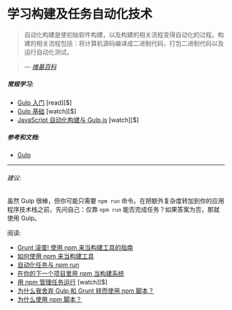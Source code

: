 # 学习构建及任务自动化技术

> 自动化构建是使初始软件构建，以及构建的相关流程变得自动化的过程。构建的相关流程包括：将计算机源码编译成二进制代码，打包二进制代码以及运行自动化测试。

><cite>&#8212; [维基百科](https://en.wikipedia.org/wiki/Build_automation)</cite>

##### 常规学习:

* [Gulp 入门](https://www.amazon.com/Getting-Started-Gulp-Travis-Maynard/dp/1784395765?&_encoding=UTF8&tag=frontend-handbook-20&linkCode=ur2&linkId=3eb1e7a868a09b44f90570c56ef5f53b&camp=1789&creative=9325) [read][$]
* [Gulp 基础](http://teamtreehouse.com/library/gulp-basics) [watch][$]
* [JavaScript 自动化构建与 Gulp.js](http://www.pluralsight.com/courses/javascript-build-automation-gulpjs) [watch][$]

##### 参考和文档:

* [Gulp](https://github.com/gulpjs/gulp/blob/master/docs/getting-started.md)

***

###### 建议:

虽然 Gulp 很棒，但你可能只需要 `npm run` 命令。在把额外复杂度转加到你的应用程序技术栈之前，先问自己：仅靠 `npm run` 能否完成任务？如果答案为否，那就使用 Gulp。

阅读:

* [Grunt 滚蛋! 使用 npm 来当构建工具的指南](http://www.sitepoint.com/guide-to-npm-as-a-build-tool/)
* [如何使用 npm 来当构建工具](http://blog.keithcirkel.co.uk/how-to-use-npm-as-a-build-tool/)
* [自动化任务与 npm run](http://substack.net/task_automation_with_npm_run)
* [在你的下一个项目里用 npm 当构建系统](https://drublic.de/blog/npm-builds)
* [用 npm 管理任务运行](http://teamtreehouse.com/library/using-npm-as-a-task-runner) [watch][$]
* [为什么我舍弃 Gulp 和 Grunt 转而使用 npm 脚本？](https://medium.freecodecamp.com/why-i-left-gulp-and-grunt-for-npm-scripts-3d6853dd22b8#.z8plsoxxs)
* [为什么使用 npm 脚本？](https://css-tricks.com/why-npm-scripts/)





















 






